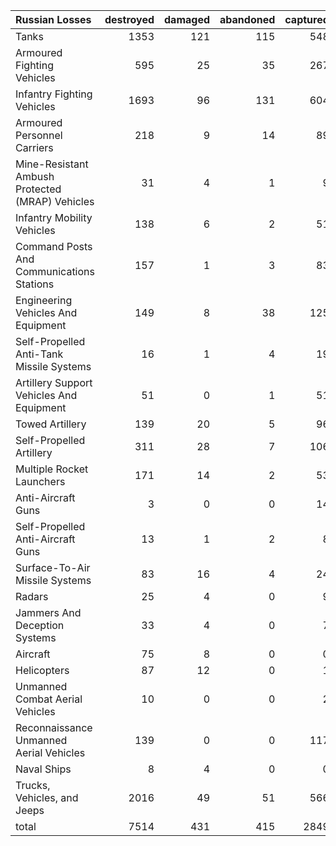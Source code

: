 | Russian Losses                                   |   destroyed |   damaged |   abandoned |   captured |   total |
|:-------------------------------------------------|------------:|----------:|------------:|-----------:|--------:|
| Tanks                                            |        1353 |       121 |         115 |        548 |    2137 |
| Armoured Fighting Vehicles                       |         595 |        25 |          35 |        267 |     922 |
| Infantry Fighting Vehicles                       |        1693 |        96 |         131 |        604 |    2524 |
| Armoured Personnel Carriers                      |         218 |         9 |          14 |         89 |     330 |
| Mine-Resistant Ambush Protected  (MRAP) Vehicles |          31 |         4 |           1 |          9 |      45 |
| Infantry Mobility Vehicles                       |         138 |         6 |           2 |         51 |     197 |
| Command Posts And Communications Stations        |         157 |         1 |           3 |         83 |     244 |
| Engineering Vehicles And Equipment               |         149 |         8 |          38 |        125 |     320 |
| Self-Propelled Anti-Tank Missile Systems         |          16 |         1 |           4 |         19 |      40 |
| Artillery Support Vehicles And Equipment         |          51 |         0 |           1 |         51 |     103 |
| Towed Artillery                                  |         139 |        20 |           5 |         96 |     260 |
| Self-Propelled Artillery                         |         311 |        28 |           7 |        106 |     452 |
| Multiple Rocket Launchers                        |         171 |        14 |           2 |         53 |     240 |
| Anti-Aircraft Guns                               |           3 |         0 |           0 |         14 |      17 |
| Self-Propelled Anti-Aircraft Guns                |          13 |         1 |           2 |          8 |      24 |
| Surface-To-Air Missile Systems                   |          83 |        16 |           4 |         24 |     127 |
| Radars                                           |          25 |         4 |           0 |          9 |      38 |
| Jammers And Deception Systems                    |          33 |         4 |           0 |          7 |      44 |
| Aircraft                                         |          75 |         8 |           0 |          0 |      83 |
| Helicopters                                      |          87 |        12 |           0 |          1 |     100 |
| Unmanned Combat Aerial Vehicles                  |          10 |         0 |           0 |          2 |      12 |
| Reconnaissance Unmanned Aerial Vehicles          |         139 |         0 |           0 |        117 |     256 |
| Naval Ships                                      |           8 |         4 |           0 |          0 |      12 |
| Trucks, Vehicles, and Jeeps                      |        2016 |        49 |          51 |        566 |    2682 |
| total                                            |        7514 |       431 |         415 |       2849 |   11209 |